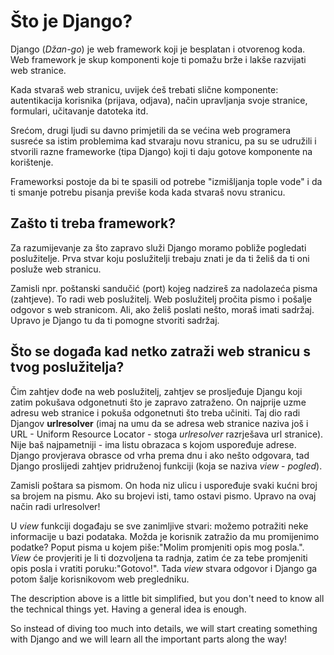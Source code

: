 # Što je Django?

Django (*Džan-go*) je web framework koji je besplatan i otvorenog koda. Web framework je skup komponenti koje ti pomažu brže i lakše razvijati web stranice.

Kada stvaraš web stranicu, uvijek ćeš trebati slične komponente: autentikacija korisnika (prijava, odjava), način upravljanja svoje stranice, formulari, učitavanje datoteka itd.

Srećom, drugi ljudi su davno primjetili da se većina web programera susreće sa istim problemima kad stvaraju novu stranicu, pa su se udružili i stvorili razne frameworke (tipa Django) koji ti daju gotove komponente na korištenje.

Frameworksi postoje da bi te spasili od potrebe "izmišljanja tople vode" i da ti smanje potrebu pisanja previše koda kada stvaraš novu stranicu.

## Zašto ti treba framework?

Za razumijevanje za što zapravo služi Django moramo pobliže pogledati poslužitelje. Prva stvar koju poslužitelji trebaju znati je da ti želiš da ti oni posluže web stranicu.

Zamisli npr. poštanski sandučić (port) kojeg nadzireš za nadolazeća pisma (zahtjeve). To radi web poslužitelj. Web poslužitelj pročita pismo i pošalje odgovor s web stranicom. Ali, ako želiš poslati nešto, moraš imati sadržaj. Upravo je Django tu da ti pomogne stvoriti sadržaj.

## Što se događa kad netko zatraži web stranicu s tvog poslužitelja?

Čim zahtjev dođe na web poslužitelj, zahtjev se prosljeđuje Djangu koji zatim pokušava odgonetnuti što je zapravo zatraženo. On najprije uzme adresu web stranice i pokuša odgonetnuti što treba učiniti. Taj dio radi Djangov **urlresolver** (imaj na umu da se adresa web stranice naziva još i URL - Uniform Resource Locator - stoga *urlresolver* razrješava url stranice). Nije baš najpametniji - ima listu obrazaca s kojom uspoređuje adrese. Django provjerava obrasce od vrha prema dnu i ako nešto odgovara, tad Django proslijedi zahtjev pridruženoj funkciji (koja se naziva *view* - *pogled*).

Zamisli poštara sa pismom. On hoda niz ulicu i uspoređuje svaki kućni broj sa brojem na pismu. Ako su brojevi isti, tamo ostavi pismo. Upravo na ovaj način radi urlresolver!

U *view* funkciji događaju se sve zanimljive stvari: možemo potražiti neke informacije u bazi podataka. Možda je korisnik zatražio da mu promijenimo podatke? Poput pisma u kojem piše:"Molim promjeniti opis mog posla.". *View* će provjeriti je li ti dozvoljena ta radnja, zatim će za tebe promjeniti opis posla i vratiti poruku:"Gotovo!". Tada *view* stvara odgovor i Django ga potom šalje korisnikovom web pregledniku.

The description above is a little bit simplified, but you don't need to know all the technical things yet. Having a general idea is enough.

So instead of diving too much into details, we will start creating something with Django and we will learn all the important parts along the way!